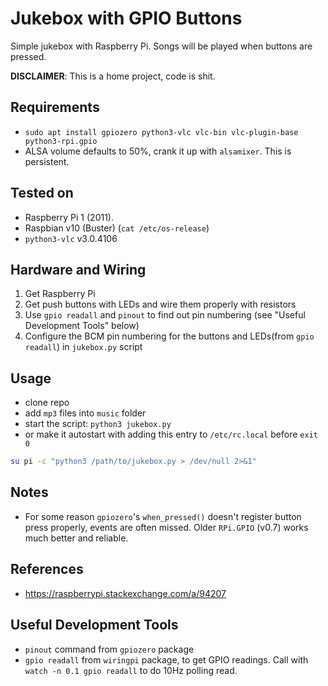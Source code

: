 # Jukebox with GPIO Buttons

Simple jukebox with Raspberry Pi. Songs will be played when buttons are pressed.

**DISCLAIMER**: This is a home project, code is shit.

## Requirements
- `sudo apt install gpiozero python3-vlc vlc-bin vlc-plugin-base python3-rpi.gpio`
- ALSA volume defaults to 50%, crank it up with `alsamixer`. This is persistent.

## Tested on
- Raspberry Pi 1 (2011).
- Raspbian v10 (Buster) (`cat /etc/os-release`)
- `python3-vlc` v3.0.4106

## Hardware and Wiring
1. Get Raspberry Pi
2. Get push buttons with LEDs and wire them properly with resistors
3. Use `gpio readall` and `pinout` to find out pin numbering (see "Useful Development Tools" below)
4. Configure the BCM pin numbering for the buttons and LEDs(from `gpio readall`) in `jukebox.py` script

## Usage
- clone repo
- add `mp3` files into `music` folder
- start the script: `python3 jukebox.py`
- or make it autostart with adding this entry to `/etc/rc.local` before `exit 0`

```bash
su pi -c "python3 /path/to/jukebox.py > /dev/null 2>&1"
```

## Notes
- For some reason `gpiozero`'s `when_pressed()` doesn't register button press properly, events are often missed. Older `RPi.GPIO` (v0.7) works much better and reliable.

## References
- https://raspberrypi.stackexchange.com/a/94207

## Useful Development Tools
- `pinout` command from `gpiozero` package
- `gpio readall` from `wiringpi` package, to get GPIO readings. Call with `watch -n 0.1 gpio readall` to do 10Hz polling read.

